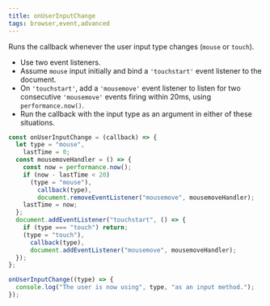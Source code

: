 ```yaml
---
title: onUserInputChange
tags: browser,event,advanced
---
```


Runs the callback whenever the user input type changes (`mouse` or `touch`).

- Use two event listeners.
- Assume `mouse` input initially and bind a `'touchstart'` event listener to the document.
- On `'touchstart'`, add a `'mousemove'` event listener to listen for two consecutive `'mousemove'` events firing within 20ms, using `performance.now()`.
- Run the callback with the input type as an argument in either of these situations.

```js
const onUserInputChange = (callback) => {
  let type = "mouse",
    lastTime = 0;
  const mousemoveHandler = () => {
    const now = performance.now();
    if (now - lastTime < 20)
      (type = "mouse"),
        callback(type),
        document.removeEventListener("mousemove", mousemoveHandler);
    lastTime = now;
  };
  document.addEventListener("touchstart", () => {
    if (type === "touch") return;
    (type = "touch"),
      callback(type),
      document.addEventListener("mousemove", mousemoveHandler);
  });
};
```

```js
onUserInputChange((type) => {
  console.log("The user is now using", type, "as an input method.");
});
```
